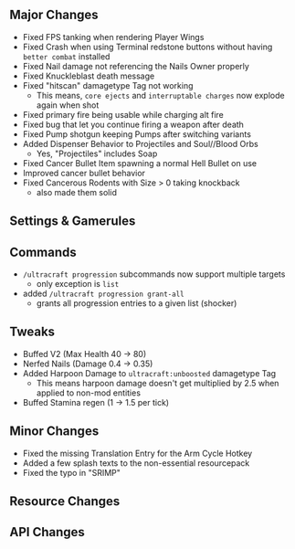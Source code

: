 ## Major Changes
- Fixed FPS tanking when rendering Player Wings
- Fixed Crash when using Terminal redstone buttons without having `better combat` installed
- Fixed Nail damage not referencing the Nails Owner properly
- Fixed Knuckleblast death message
- Fixed "hitscan" damagetype Tag not working
  - This means, `core ejects` and `interruptable charges` now explode again when shot
- Fixed primary fire being usable while charging alt fire
- Fixed bug that let you continue firing a weapon after death
- Fixed Pump shotgun keeping Pumps after switching variants
- Added Dispenser Behavior to Projectiles and Soul//Blood Orbs
  - Yes, "Projectiles" includes Soap
- Fixed Cancer Bullet Item spawning a normal Hell Bullet on use
- Improved cancer bullet behavior
- Fixed Cancerous Rodents with Size > 0 taking knockback
  - also made them solid
## Settings & Gamerules
## Commands
- `/ultracraft progression` subcommands now support multiple targets
  - only exception is `list`
- added `/ultracraft progression grant-all`
  - grants all progression entries to a given list (shocker)
## Tweaks
- Buffed V2 (Max Health 40 -> 80)
- Nerfed Nails (Damage 0.4 -> 0.35)
- Added Harpoon Damage to `ultracraft:unboosted` damagetype Tag
  - This means harpoon damage doesn't get multiplied by 2.5 when applied to non-mod entities
- Buffed Stamina regen (1 -> 1.5 per tick)
## Minor Changes
- Fixed the missing Translation Entry for the Arm Cycle Hotkey
- Added a few splash texts to the non-essential resourcepack
- Fixed the typo in "SRIMP"
## Resource Changes
## API Changes

